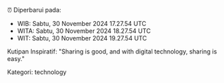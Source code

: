 ⏰ Diperbarui pada:
- WIB: Sabtu, 30 November 2024 17.27.54 UTC
- WITA: Sabtu, 30 November 2024 18.27.54 UTC
- WIT: Sabtu, 30 November 2024 19.27.54 UTC

Kutipan Inspiratif:
"Sharing is good, and with digital technology, sharing is easy."


Kategori: technology


